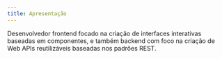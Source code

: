 ```yaml
---
title: Apresentação
---
```

Desenvolvedor frontend focado na criação de interfaces interativas baseadas em componentes, e também backend com foco na criação de Web APIs reutilizáveis baseadas nos padrões REST. 